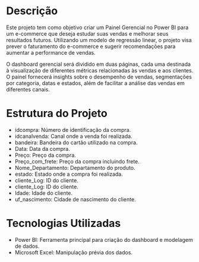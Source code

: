 # Descrição

Este projeto tem como objetivo criar um Painel Gerencial no Power BI para um e-commerce que deseja estudar suas vendas e melhorar seus resultados futuros. Utilizando um modelo de regressão linear, o projeto visa prever o faturamento do e-commerce e sugerir recomendações para aumentar a performance de vendas.

O dashboard gerencial será dividido em duas páginas, cada uma destinada à visualização de diferentes métricas relacionadas às vendas e aos clientes. O painel fornecerá insights sobre o desempenho de vendas, segmentações por categoria, datas e estados, além de facilitar a análise das vendas em diferentes canais.

# Estrutura do Projeto 

- idcompra: Número de identificação da compra.
- idcanalvenda: Canal onde a venda foi realizada.
- bandeira: Bandeira do cartão utilizado na compra.
- Data: Data da compra.
- Preço: Preço da compra.
- Preço_com_frete: Preço da compra incluindo frete.
- Nome_Departamento: Departamento do produto.
- estado: Estado onde a compra foi realizada.
- cliente_Log: ID do cliente.
- cliente_Log: ID do cliente.
- Idade: Idade do cliente.
- uf_nascimento: Cidade de nascimento do cliente.

# Tecnologias Utilizadas
- Power BI: Ferramenta principal para criação do dashboard e modelagem de dados.
- Microsoft Excel: Manipulação prévia dos dados.
